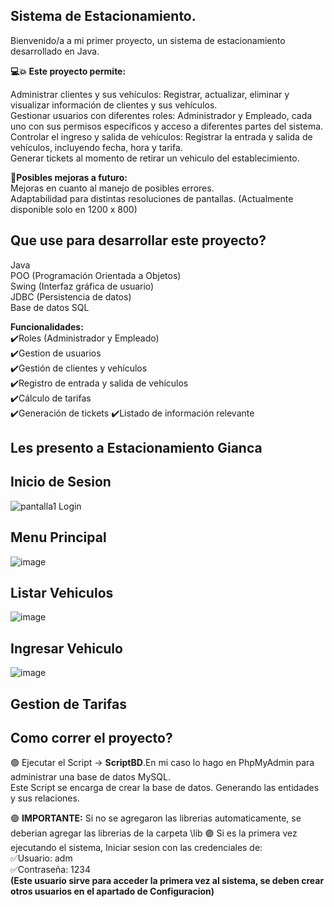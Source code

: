 ## Sistema de Estacionamiento.

Bienvenido/a a mi primer proyecto, un sistema de estacionamiento desarrollado en Java.

**💻💥 Este proyecto permite:** 
  
Administrar clientes y sus vehículos: Registrar, actualizar, eliminar y visualizar información de clientes y sus vehículos.  
Gestionar usuarios con diferentes roles: Administrador y Empleado, cada uno con sus permisos específicos y acceso a diferentes partes del sistema.  
Controlar el ingreso y salida de vehículos: Registrar la entrada y salida de vehículos, incluyendo fecha, hora y tarifa.   
Generar tickets al momento de retirar un vehiculo del establecimiento. 

**🔨Posibles mejoras a futuro:**  
Mejoras en cuanto al manejo de posibles errores.  
Adaptabilidad para distintas resoluciones de pantallas. (Actualmente disponible solo en 1200 x 800)  

## Que use para desarrollar este proyecto? 

Java  
POO (Programación Orientada a Objetos)  
Swing (Interfaz gráfica de usuario)  
JDBC (Persistencia de datos)  
Base de datos SQL  


**Funcionalidades:**  
✔️Roles (Administrador y Empleado)  
✔️Gestion de usuarios   
✔️Gestión de clientes y vehículos  
✔️Registro de entrada y salida de vehículos  
✔️Cálculo de tarifas  
✔️Generación de tickets
✔️Listado de información relevante  

## Les presento a Estacionamiento Gianca
## Inicio de Sesion   
![pantalla1  Login ](https://github.com/Giancardonee/BETA-Sistema-Estacionamiento-JAVA/assets/114377978/73b07d86-449b-4ca3-8288-252c0636dc41)  
## Menu Principal  
![image](https://github.com/user-attachments/assets/c756de4b-068f-4446-a22e-3e0cf5c9fc19)
## Listar Vehiculos
![image](https://github.com/user-attachments/assets/2ed16a85-f344-4e8a-bd95-050b0fa47f3a)
## Ingresar Vehiculo
![image](https://github.com/user-attachments/assets/d1378a25-cc55-4aab-9f98-d102360bb908)

## Gestion de Tarifas




   
## Como correr el proyecto? 
🟣 Ejecutar el Script -> **ScriptBD**.En mi caso lo hago en PhpMyAdmin para administrar una base de datos MySQL.  
Este Script se encarga de crear la base de datos. Generando las entidades y sus relaciones. 

🟣 **IMPORTANTE:** Si no se agregaron las librerias automaticamente, se deberian agregar las librerias de la carpeta \lib
🟣 Si es la primera vez ejecutando el sistema, Iniciar sesion con las credenciales de:  
    ✅Usuario: adm  
    ✅Contraseña: 1234  
**(Este usuario sirve para acceder la primera vez al sistema, se deben crear otros usuarios en el apartado de Configuracion)**



